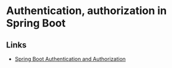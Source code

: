 # Authentication, authorization in Spring Boot

## Links

- [Spring Boot Authentication and Authorization](https://guttikondaparthasai.medium.com/spring-boot-authentication-and-authorization-8182e9c1f735)